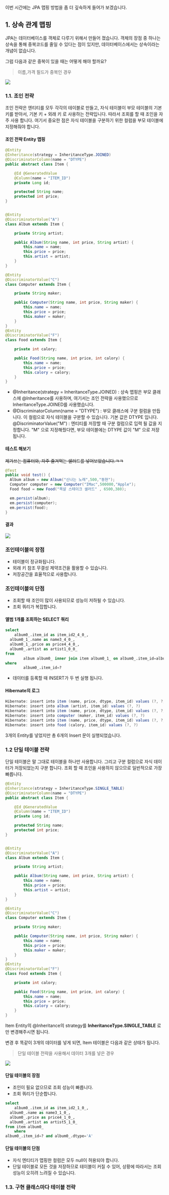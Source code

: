 이번 시간에는 JPA 맵핑 방법을 좀 더 깊숙하게 들어가 보겠습니다.

## 1. 상속 관계 맵핑

JPA는 데이터베이스를 객체로 다루기 위해서 만들어 졌습니다. 객체의 장점 중 하나는 상속을 통해 중복코드를 줄일 수 있다는 점이 있지만, 데이터베이스에서는 상속이라는 개념이 없습니다. 

그럼 다음과 같은 중복이 있을 때는 어떻게 해야 할까요?

> 이름,가격 필드가 중복인 경우

![](./img/nameDuplicated.png)



### 1.1. 조인 전략

조인 전략은 엔티티를 모두 각각의 테이블로 만들고, 자식 테이블이 부모 테이블의 기본 키를 받아서, 기본 키 + 외래 키 로 사용하는 전략입니다. 따라서 조회를 할 때 조인을 자주 사용 합니다. 여기서 중요한 점은 자식 테이블을 구분하기 위한 컬럼을 부모 테이블에 지정해줘야 합니다. 

#### 조인 전략 Entity 맵핑

```java
@Entity
@Inheritance(strategy = InheritanceType.JOINED)
@DiscriminatorColumn(name = "DTYPE")
public abstract class Item {

    @Id @GeneratedValue
    @Column(name = "ITEM_ID")
    private Long id;

    protected String name;
    protected int price;
}


@Entity
@DiscriminatorValue("A")
class Album extends Item {

    private String artist;

    public Album(String name, int price, String artist) {
        this.name = name;
        this.price = price;
        this.artist = artist;
    }
}

@Entity
@DiscriminatorValue("C")
class Computer extends Item {

    private String maker;

    public Computer(String name, int price, String maker) {
        this.name = name;
        this.price = price;
        this.maker = maker;
    }
}
@Entity
@DiscriminatorValue("F")
class Food extends Item {

    private int calory;

    public Food(String name, int price, int calory) {
        this.name = name;
        this.price = price;
        this.calory = calory;
    }
}
```

- @Inheritance(strategy = InheritanceType.JOINED) : 상속 맵핑은 부모 클래스에 @Inheritance를 사용하며, 여기서는 조인 전략을 사용했으므로 InheritanceType.JOINED를 사용했습니다.
- @DiscriminatorColumn(name = "DTYPE") : 부모 클래스에 구분 컬럼을 만듭니다. 이 컬럼으로 자식 테이블을 구분할 수 있습니다. 기본 값은 DTYPE 입니다.
  @DiscriminatorValue("M") : 엔티티를 저장할 때 구분 컬럼으로 입력 될 값을 지정합니다. "M" 으로 지정해줬다면, 부모 테이블에는 DTYPE 값이 "M" 으로 저장 됩니다.

#### 테스트 해보기

~~제가쓰는 컴퓨터와, 자주 즐겨먹는 샐러드를 넣어보았습니다.ㅋㅋ~~

```java
@Test
public void test() {
  Album album = new Album("신나는 노래",500,"동현");
  Computer computer = new Computer("IMac",500000,"Apple");
  Food food = new Food("목살 스테이크 샐러드" , 6500,380);

  em.persist(album);
  em.persist(computer);
  em.persist(food);
}
```

#### 결과

![](./img/joinStragey.png)



### 조인테이블의 장점

- 테이블이 정규화됩니다.
- 외래 키 참조 무결성 제약조건을 활용할 수 있습니다.
- 저장공간을 효율적으로 사용합니다.

### 조인테이블의 단점

- 조회할 때 조인이 많이 사용되므로 성능이 저하될 수 있습니다.
- 조회 쿼리가 복잡합니다.

#### **앨범 1개를 조회하는 SELECT 쿼리**

```sql
select 
	album0_.item_id as item_id2_4_0_,
  album0_1_.name as name3_4_0_,
  album0_1_.price as price4_4_0_,
  album0_.artist as artist1_0_0_ 
from 
		album album0_ inner join item album0_1_ on album0_.item_id=album0_1_.item_id 
where 
		album0_.item_id=?
```

- 데이터를 등록할 때 INSERT가 두 번 실행 됩니다.

#### Hibernate의 로그

```java 
Hibernate: insert into item (name, price, dtype, item_id) values (?, ?, 'A', ?)
Hibernate: insert into album (artist, item_id) values (?, ?)
Hibernate: insert into item (name, price, dtype, item_id) values (?, ?, 'C', ?)
Hibernate: insert into computer (maker, item_id) values (?, ?)
Hibernate: insert into item (name, price, dtype, item_id) values (?, ?, 'F', ?)
Hibernate: insert into food (calory, item_id) values (?, ?)
```

3개의 Entity를 넣었지만 총 6개의 Insert 문이 실행되었습니다.



### 1.2 단일 테이블 전략

단일 테이블은 말 그대로 테이블을 하나만 사용합니다. 그리고 구분 컬럼으로 자식 데이터가 저장되었는지 구분 합니다. 조회 할 때 조인을 사용하지 않으므로 일반적으로 가장 빠릅니다.

```java
@Entity
@Inheritance(strategy = InheritanceType.SINGLE_TABLE)
@DiscriminatorColumn(name = "DTYPE")
public abstract class Item {

    @Id @GeneratedValue
    @Column(name = "ITEM_ID")
    private Long id;

    protected String name;
    protected int price;
}


@Entity
@DiscriminatorValue("A")
class Album extends Item {

    private String artist;

    public Album(String name, int price, String artist) {
        this.name = name;
        this.price = price;
        this.artist = artist;
    }
}

@Entity
@DiscriminatorValue("C")
class Computer extends Item {

    private String maker;

    public Computer(String name, int price, String maker) {
        this.name = name;
        this.price = price;
        this.maker = maker;
    }
}
@Entity
@DiscriminatorValue("F")
class Food extends Item {

    private int calory;

    public Food(String name, int price, int calory) {
        this.name = name;
        this.price = price;
        this.calory = calory;
    }
}
```

Item Entity의 @Inheritance의 strategy를 **InheritanceType.SINGLE_TABLE** 로만 변경해주시면 됩니다.

변경 후 똑같이 3개의 데이터를 넣게 되면, Item 테이블은 다음과 같은 상태가 됩니다.

> 단일 테이블 전략을 사용해서 데이터 3개를 넣은 경우

![](./img/singleTableStragey.png)

#### 단일 테이블의 장점

- 조인이 필요 없으므로 조회 성능이 빠릅니다.
- 조회 쿼리가 단순합니다.

```sql
select 
	album0_.item_id as item_id2_1_0_,
  album0_.name as name3_1_0_,
  album0_.price as price4_1_0_,
  album0_.artist as artist5_1_0_ 
from item album0_ 
	where 
album0_.item_id=? and album0_.dtype='A'
```

#### 단일 테이블의 단점

- 자식 엔티티가 맵핑한 컬럼은 모두 null이 허용되야 합니다.
- 단일 테이블로 모든 것을 저장하므로 테이블이 커질 수 있어, 상황에 따라서는 조회 성능이 오히려 느려질 수 있습니다.

### 1.3. 구현 클래스마다 테이블 전략